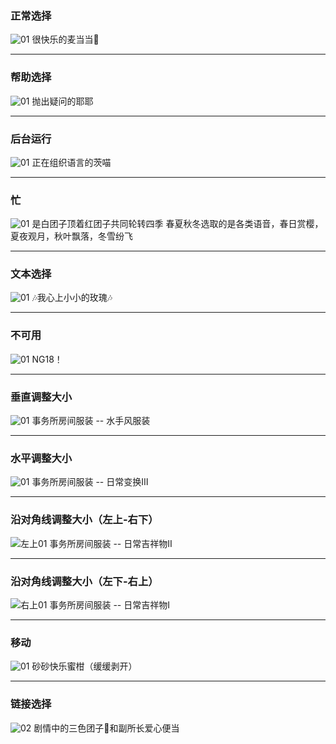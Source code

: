 
### 正常选择
![01](https://github.com/xiancaoro/Adam_cursor/assets/71826949/6b1f9d2a-a22f-4803-a768-5a7235465a97)
很快乐的麦当当🍟

-----------

### 帮助选择
![01](https://github.com/xiancaoro/Adam_cursor/assets/71826949/79602b57-fad6-4e7e-9706-7ec8c25ead13)
抛出疑问的耶耶

-----------

### 后台运行
![01](https://github.com/xiancaoro/Adam_cursor/assets/71826949/e37eba5c-0d28-4c75-a324-bb86396da2b7)
正在组织语言的茨喵

-----------

### 忙
![01](https://github.com/xiancaoro/Adam_cursor/assets/71826949/b1035ffd-9a7c-4187-b738-ee5811a30a62)
是白团子顶着红团子共同轮转四季
春夏秋冬选取的是各类语音，春日赏樱，夏夜观月，秋叶飘落，冬雪纷飞

-----------

### 文本选择
![01](https://github.com/xiancaoro/Adam_cursor/assets/71826949/cef3b093-41af-41c4-8242-00fa71d7268b)
🎶我心上小小的玫瑰🎶

-----------

### 不可用
![01](https://github.com/xiancaoro/Adam_cursor/assets/71826949/58639438-d9f0-4a5d-86ef-212df6afcec9)
NG18！

-----------

### 垂直调整大小
![01](https://github.com/xiancaoro/Adam_cursor/assets/71826949/8f67be3d-65ad-4ddc-9fe0-3805f1d3e438)
事务所房间服装 -- 水手风服装

-----------

### 水平调整大小
![01](https://github.com/xiancaoro/Adam_cursor/assets/71826949/df1986cc-011d-44c2-89ef-332351991d6e)
事务所房间服装 -- 日常变换Ⅲ

-----------

### 沿对角线调整大小（左上-右下）
![左上01](https://github.com/xiancaoro/Adam_cursor/assets/71826949/441717f2-bc48-4871-9276-905908153e47)
事务所房间服装 -- 日常吉祥物Ⅱ

-----------

### 沿对角线调整大小（左下-右上）
![右上01](https://github.com/xiancaoro/Adam_cursor/assets/71826949/99bf601a-3aeb-41fe-906c-d948a419d8e2)
事务所房间服装 -- 日常吉祥物Ⅰ

-----------

### 移动
![01](https://github.com/xiancaoro/Adam_cursor/assets/71826949/f896a647-5833-4da9-b2f7-9452008bab61)
砂砂快乐蜜柑（缓缓剥开）

-----------

### 链接选择
![02](https://github.com/xiancaoro/Adam_cursor/assets/71826949/bf07774d-66e1-4da9-ba76-9a7e0e1a84c9)
剧情中的三色团子🍡和副所长爱心便当



